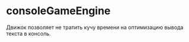 # consoleGameEngine
Движок позволяет не тратить кучу времени на оптимизацию вывода текста в консоль.
